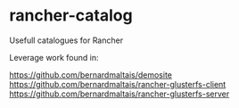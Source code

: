 # rancher-catalog

Usefull catalogues for Rancher

Leverage work found in:

https://github.com/bernardmaltais/demosite
https://github.com/bernardmaltais/rancher-glusterfs-client
https://github.com/bernardmaltais/rancher-glusterfs-server
